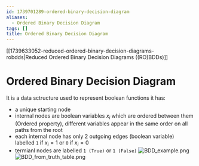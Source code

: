 ```yaml
---
id: 1739701289-ordered-binary-decision-diagram
aliases:
  - Ordered Binary Decision Diagram
tags: []
title: Ordered Binary Decision Diagram
---
```

[[1739633052-reduced-ordered-binary-decision-diagrams-robdds|Reduced Ordered Binary Decision Diagrams ((RO)BDDs)]]

# Ordered Binary Decision Diagram

It is a data sctructure used to represent boolean functions it has:
 - a unique starting node
 - internal nodes are boolean variables $x_i$ which are ordered between them (Ordered property), 
 different variables appear in the same order on all paths from the root  
 - each internal node has only 2 outgoing edges (boolean variable) labelled `1` if 
 $x_i=1$ or `0` if $x_i=0$
 - termianl nodes are labelled `1 (True)`  or `1 (False)`
![BDD_example.png](assets/imgs/BDD_example.png)
![BDD_from_truth_table.png](assets/imgs/BDD_from_truth_table.png)
